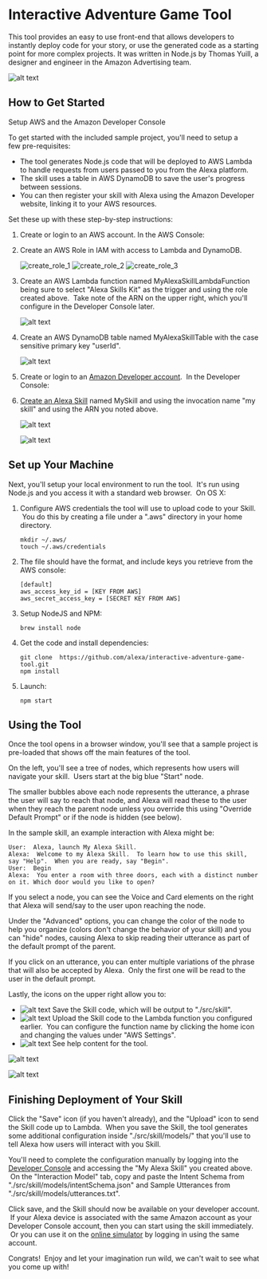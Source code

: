 # Interactive Adventure Game Tool

This tool provides an easy to use front-end that allows developers to instantly deploy code for your story, or use the generated code as a starting point for more complex projects. It was written in Node.js by Thomas Yuill, a designer and engineer in the Amazon Advertising team.

![alt text](https://cloud.githubusercontent.com/assets/7671574/17309622/a574be7a-57f4-11e6-9ea8-a52f20424bc5.png "Interactive Adventure Game Tool Screenshot")

##  How to Get Started

Setup AWS and the Amazon Developer Console

To get started with the included sample project, you'll need to setup a few pre-requisites:

* The tool generates Node.js code that will be deployed to AWS Lambda to handle requests from users passed to you from the Alexa platform. 
* The skill uses a table in AWS DynamoDB to save the user's progress between sessions.  
* You can then register your skill with Alexa using the Amazon Developer website, linking it to your AWS resources.

Set these up with these step-by-step instructions:

1. Create or login to an AWS account. In the AWS Console:
  1. Create an AWS Role in IAM with access to Lambda and DynamoDB.
  
     ![create_role_1](https://cloud.githubusercontent.com/assets/7671574/17451098/09f64f40-5b19-11e6-82ee-b82c98387052.png "AWS Create Role Screenshot 1")
     ![create_role_2](https://cloud.githubusercontent.com/assets/7671574/17451100/0c3ef928-5b19-11e6-9aca-8cd353106396.png "AWS Create Role Screenshot 2")
     ![create_role_3](https://cloud.githubusercontent.com/assets/7671574/17451101/0e3c5ff4-5b19-11e6-90f6-0210dae6f9dc.png "AWS Create Role Screenshot 3")

  1. Create an AWS Lambda function named MyAlexaSkillLambdaFunction being sure to select "Alexa Skills Kit" as the trigger and using the role created above.  Take note of the ARN on the upper right, which you'll configure in the Developer Console later.
  
     ![alt text](https://cloud.githubusercontent.com/assets/7671574/17451088/ff126618-5b18-11e6-8f46-fbfb9461ab80.png "AWS Lambda Create Trigger Screenshot")

  1. Create an AWS DynamoDB table named MyAlexaSkillTable with the case sensitive primary key "userId".

     ![alt text](https://cloud.githubusercontent.com/assets/7671574/17307587/b80787f2-57ea-11e6-9be2-3df26e8e5947.png "AWS DynamoDB Screenshot")

1. Create or login to an [Amazon Developer account](https://developer.amazon.com).  In the Developer Console: 
  1. [Create an Alexa Skill](https://developer.amazon.com/public/solutions/alexa/alexa-skills-kit/docs/developing-an-alexa-skill-as-a-lambda-function) named MySkill and using the invocation name "my skill" and using the ARN you noted above.

     ![alt text](https://cloud.githubusercontent.com/assets/7671574/17307653/13500166-57eb-11e6-844d-1083efa3dddb.png "Developer Portal Skill Information Screenshot")

     ![alt text](https://cloud.githubusercontent.com/assets/7671574/17307655/167433a8-57eb-11e6-9951-822ad2243f11.png "Developer Portal Configuration Screenshot")

## Set up Your Machine

Next, you'll setup your local environment to run the tool.  It's run using Node.js and you access it with a standard web browser.  On OS X:

1. Configure AWS credentials the tool will use to upload code to your Skill.  You do this by creating a file under a ".aws" directory in your home directory.

    ```
    mkdir ~/.aws/
    touch ~/.aws/credentials
    ```

2. The file should have the format, and include keys you retrieve from the AWS console:

    ```
    [default]
    aws_access_key_id = [KEY FROM AWS]
    aws_secret_access_key = [SECRET KEY FROM AWS]
    ```

2.	Setup NodeJS and NPM:

    ```
    brew install node
    ```

3.	Get the code and install dependencies:

    ```
    git clone  https://github.com/alexa/interactive-adventure-game-tool.git
    npm install
    ```

4.	Launch:

    ```
    npm start
    ```

## Using the Tool

Once the tool opens in a browser window, you'll see that a sample project is pre-loaded that shows off the main features of the tool.

On the left, you'll see a tree of nodes, which represents how users will navigate your skill.  Users start at the big blue "Start" node.

The smaller bubbles above each node represents the utterance, a phrase the user will say to reach that node, and Alexa will read these to the user when they reach the parent node unless you override this using "Override Default Prompt" or if the node is hidden (see below).

In the sample skill, an example interaction with Alexa might be:

```
User:  Alexa, launch My Alexa Skill.
Alexa:  Welcome to my Alexa Skill.  To learn how to use this skill, say "Help".  When you are ready, say "Begin".
User:  Begin
Alexa:  You enter a room with three doors, each with a distinct number on it. Which door would you like to open?
```

If you select a node, you can see the Voice and Card elements on the right that Alexa will send/say to the user upon reaching the node.

Under the "Advanced" options, you can change the color of the node to help you organize (colors don't change the behavior of your skill) and you can "hide" nodes, causing Alexa to skip reading their utterance as part of the default prompt of the parent.

If you click on an utterance, you can enter multiple variations of the phrase that will also be accepted by Alexa.  Only the first one will be read to the user in the default prompt.

Lastly, the icons on the upper right allow you to:

* ![alt text](https://cloud.githubusercontent.com/assets/7671574/17307920/48d152f8-57ec-11e6-9bdd-f24c9695ce49.png "Save Icon") Save the Skill code, which will be output to "./src/skill". 
* ![alt text](https://cloud.githubusercontent.com/assets/7671574/17307929/515c27ae-57ec-11e6-8347-3736778f1b41.png "Upload Icon")
 Upload the Skill code to the Lambda function you configured earlier.  You can configure the function name by clicking the home icon and changing the values under "AWS Settings".
* ![alt text](https://cloud.githubusercontent.com/assets/7671574/17307932/53fc7e50-57ec-11e6-8019-00fa8054e53e.png "Help Icon") See help content for the tool.

![alt text](https://cloud.githubusercontent.com/assets/7671574/17307977/8888955a-57ec-11e6-90aa-334bf4467119.png "Interactive Adventure Game Tool Main Panel Screenshot")

![alt text](https://cloud.githubusercontent.com/assets/7671574/17307979/8ba30248-57ec-11e6-89ed-ae05c2a934ff.png "Interactive Adventure Game Tool Voice Panel Screenshot")

## Finishing Deployment of Your Skill

Click the "Save" icon (if you haven't already), and the "Upload" icon to send the Skill code up to Lambda.  When you save the Skill, the tool generates some additional configuration inside "./src/skill/models/" that you'll use to tell Alexa how users will interact with you Skill.

You'll need to complete the configuration manually by logging into the [Developer Console](https://developer.amazon.com) and accessing the "My Alexa Skill" you created above.  On the "Interaction Model" tab, copy and paste the Intent Schema from "./src/skill/models/intentSchema.json" and Sample Utterances from "./src/skill/models/utterances.txt".

Click save, and the Skill should now be available on your developer account.  If your Alexa device is associated with the same Amazon account as your Developer Console account, then you can start using the skill immediately.  Or you can use it on the [online simulator](https://echosim.io) by logging in using the same account.

Congrats!  Enjoy and let your imagination run wild, we can't wait to see what you come up with!
